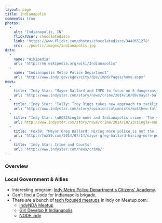 ```yaml
---
layout: page
title: Indianapolis
comments: true
photos:
  -
    alt: "Indianapolis, IN"
    flickrUser: chocolatedisco
    link: "https://www.flickr.com/photos/chocolatedisco/3440651278"
    src: ../public/images/indianapolis.jpg
data:
  -
    name: "Wikipedia"
    url: "http://en.wikipedia.org/wiki/Indianapolis"
  -
    name: "Indianapolis Metro Police Department"
    url: "http://www.indy.gov/egov/city/dps/impd/Pages/home.aspx"
news:
  -
    title: 'Indy Star: "Mayor Ballard and IMPD to focus on 6 dangerous Indy-area neighborhoods."'
    url: "http://www.indystar.com/story/news/crime/2014/10/09/mayor-ballard-and-impd-to-focus-on-crime-prevention-in-six-indianapolis-area-neighborhoods/16979317/"
  -
    title: 'Indy Star: "Tully: Troy Riggs takes new approach to tackling crime in Indy"'
    url: "http://www.indystar.com/story/opinion/columnists/matthew-tully/2014/10/24/tully-troy-riggs-takes-new-approach-tackling-crime-indy/17829229/"
  -
    title: "Indy Star: \u0022Single moms and Indianapolis crime: 'The streets raised him'\u0022"
    url: http://www.indystar.com/story/news/crime/2014/10/23/single-moms-indianapolis-crime-streets-raised/17810937/
  -
    title: 'Fox59: "Mayor Greg Ballard: Hiring more police is not the issue"'
    url: "http://fox59.com/2014/07/14/mayor-greg-ballard-hiring-more-police-is-not-the-issue/"
  -
    title: 'Indy Star: Crime and Courts'
    url: 'http://www.indystar.com/news/crime/'
---
```


### Overview 

### Local Government & Allies

* Interesting program: [Indy Metro Police Department's Citizens' Academy](http://www.indy.gov/eGov/City/DPS/IMPD/Involved/Pages/citizen.aspx).
* Can't find a Code for Indianapolis brigade.
* There are a bunch of [tech focused meetups](http://newtech.meetup.com/cities/us/in/indianapolis/) in Indy on Meetup.com: 
    * [IndyNDA Meetup](http://www.meetup.com/IndyNDA/)
    * [Girl Develop It Indianapolis](http://www.meetup.com/Girl-Develop-It-Indianapolis/)
    * [NODE.indy](http://www.meetup.com/Node-indy/)
